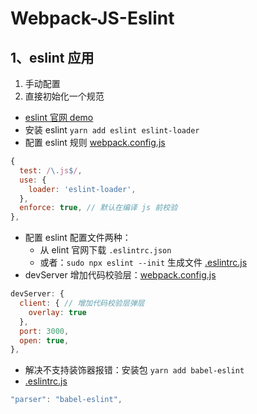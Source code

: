 # Webpack-JS-Eslint

## 1、eslint 应用

1. 手动配置
2. 直接初始化一个规范

- [eslint 官网 demo](https://eslint.org/demo)
- 安装 eslint `yarn add eslint eslint-loader`
- 配置 eslint 规则 [webpack.config.js](./../../file/1_webpack/4_webpack_js/1_project/webpack.config.js)

```js
{
  test: /\.js$/,
  use: {
    loader: 'eslint-loader',
  },
  enforce: true, // 默认在编译 js 前校验
},
```

- 配置 eslint 配置文件两种：
  - 从 elint 官网下载 `.eslintrc.json`
  - 或者：`sudo npx eslint --init` 生成文件 [.eslintrc.js](./../../file/1_webpack/4_webpack_js/1_project/.eslintrc.js)
- devServer 增加代码校验层：[webpack.config.js](./../../file/1_webpack/4_webpack_js/1_project/webpack.config.js)

```js
devServer: {
  client: { // 增加代码校验层弹层
    overlay: true
  },
  port: 3000,
  open: true,
},
```

- 解决不支持装饰器报错：安装包 `yarn add babel-eslint`
- [.eslintrc.js](./../../file/1_webpack/4_webpack_js/1_project/.eslintrc.js)
  
```js
"parser": "babel-eslint",
```
